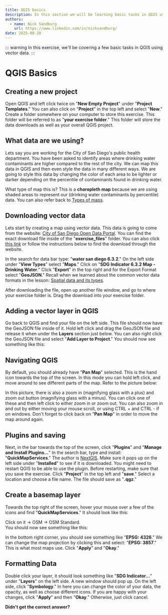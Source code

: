 ```yaml
---
title: QGIS basics
description: In this section we will be learning basic tasks in QGIS using vector data.
authors:
  - name: Nick Sandburg
    url: https://www.linkedin.com/in/nicksandburg/
date: 2025-08-20
---
```


::: warning
In this exercise, we'll be covering a few basic tasks in QGIS using vector data.
:::

# QGIS Basics

## Creating a new project
Open QGIS and left click twice on "**New Empty Project**" under "**Project Templates**."
You can also click on "**Project**" in the top left and select "**New**."
Create a folder somewhere on your computer to store this exercise.
This folder will be referred to as "**your exercise folder**."
This folder will store the data downloads as well as your overall QGIS project.

## What data are we using?
Lets say you are working for the City of San Diego's public health department.
You have been asked to identify areas where drinking water contaminants are higher compared to the rest of the city.
We can map this data in QGIS and then even style the data in many different ways.
We are going to style this data by changing the color of each area to be lighter or darker depending on the percentile of contaminants found in drinking water.

What type of map this is?
This is a **choropleth map** because we are using shaded areas to represent our (drinking water contaminants by percentile) data.
You can also refer back to [Types of maps](/lessons/map-types#types-of-thematic-maps).

## Downloading vector data
Lets start by creating a map using vector data.
This data is going to come from the website: [City of San Diego Open Data Portal](https://opendata.sandag.org/).
You can find the exact download file inside of the "**exercise_files**" folder.
You can also click [this link](https://opendata.sandag.org/Sustainable-Development-Goals/SDG-Indicator-6-3-2-Map-Drinking-Water/ig5f-77ey)
 or follow the instructions below to find the download through the website.

In the search for data bar type: "**water san diego 6.3.2**."
On the left side under "**View Types**" select "**Maps**."
Click on "**SDG Indicator 6.3.2 Map - Drinking Water**."
Click "**Export**" in the top right and for the Export Format select "**GeoJSON**."
Recall when we learned about the common vector data formats in the lesson: [Spatial data and its types](/lessons/spatial-data#types-of-spatial-data).

After downloading the file, open up another file window, and go to where your exercise folder is. 
Drag the download into your exercise folder.

## Adding a vector layer in QGIS
Go back to QGIS and find your file on the left side.
This file should now have the GeoJSON file inside of it.
Hold left click and drag the GeoJSON file and release it when under the **Layers** section just below.
You can also right click the GeoJSON file and select "**Add Layer to Project**." You should now see something like this:

<ContentFigure 
   :imgSrc="'/exercise_files/images/pic1.png'"
   :style="{'width': '275px' }"
/>

## Navigating QGIS
By default, you should already have "**Pan Map**" selected.
This is the hand icon towards the top of the screen.
In this mode you can hold left click, and move around to see different parts of the map.
Refer to the picture below:

<ContentFigure 
   :imgSrc="'/exercise_files/images/pic4.png'"
   :description="'Pan Map icon'"
   :style="{'width': '300px' }"
/>

In this picture, there is also a zoom in (magnifying glass with a plus) and zoom out button (magnifying glass with a minus).
You can click one of these and then left click to either zoom in or zoom out.
You can also zoom in and out by either moving your mouse scroll, or using CTRL + and CTRL - if on windows.
Don't forget to click back on "**Pan Map**" in order to move the map around again.

## Plugins and saving
Next, in the bar towards the top of the screen, click "**Plugins**" and "**Manage and Install Plugins...**"
In the search bar, type and install: "**QuickMapServices**."
The author is [NextGIS](https://nextgis.com/).
Make sure it pops up on the left side under "**Installed**" to see if it is downloaded.
You might need to restart QGIS to be able to use the plugin.
Before restarting, make sure that you save the exercise.
Click "**Project**" in the top left and "**save**."
Select a location and choose a file name.
The file should save as "**.qgz**."

## Create a basemap layer
Towards the top right of the screen, hover your mouse over a few of the icons and find "**QuickMapServices**."
It should look like this:

<ContentFigure 
   :imgSrc="'/exercise_files/images/pic2.png'"
   :description="'QuickMapServices'"
   :style="{'width': '300px' }"
/>

Click on it -> OSM -> OSM Standard.<br> 
You should now see something like this:<br>

<ContentFigure 
   :imgSrc="'/exercise_files/images/pic3.png'"
   :description="'QuickMapServices'"
   :style="{'width': '275px' }"
/>

In the bottom right corner, you should see something like "**EPSG: 4326**."
We can change the map projection by clicking this and select: "**EPSG: 3857**." This is what most maps use.
Click "**Apply**" and "**Okay**."

## Formatting Data
Double click your layer, it should look something like "**SDG Indicator...**" under "**Layers**" on the left side.
A new window should pop up.
On the left side, click "**Symbology**."
In here you can change the color of your data, the opacity, as well as choose different icons.
If you are happy with your changes, click "**Apply**" and then "**Okay**." Otherwise, just click cancel.

<Quiz :quiz-data="{
  questions: [
    {
      question: 'What type of map are we using in our exercise that shows drinking water contaminants by percentile?',
      options: [
        {
          answer: 'Choropleth Map',
          key: 1
        },
        {
          answer: 'Chorochromatic Map',
          key: 2
        },
        {
          answer: 'none of the above',
          key: 3
        }
      ],
      correctAnswer: 1
    },
    {
      question: 'What kind of data are we downloading?',
      options: [
        {
          answer: 'Raster',
          key: 1
        },
        {
          answer: 'Vector',
          key: 2
        }
      ],
      correctAnswer: 2
    },
  ]
}" />

**Didn't get the correct answer?**
<Stepper 
  :steps="[
    { heading: 'Question 1', content: 'refer back to Types of spatial data in <a href=\'https://interactivelearner-gis-git-omar-webgis-interactive-learner.vercel.app/lessons/spatial-data\'>Spatial data and its types</a>' },
    { heading: 'Question 2', content: 'refer back to <a href=\'https://interactivelearner-gis-git-omar-webgis-interactive-learner.vercel.app/lessons/map-types\'>Types of maps</a>' }
  ]"
  :currentStep="1"
/>